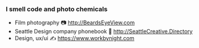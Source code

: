 ### I smell code and photo chemicals

- Film photography 📷 http://BeardsEyeView.com 
- Seattle Design company phonebook 📖 http://SeattleCreative.Directory 
- Design, ux/ui ✍️ https://www.workbynight.com

<!--
**jonmccon/jonmccon** is a ✨ _special_ ✨ repository because its `README.md` (this file) appears on your GitHub profile.



- 🔭 I’m currently working on ...
- 🌱 I’m currently learning ...
- 👯 I’m looking to collaborate on ...
- 🤔 I’m looking for help with ...
- 💬 Ask me about ...
- 📫 How to reach me: ...
- 😄 Pronouns: ...
- ⚡ Fun fact: ...
-->
